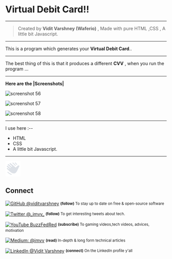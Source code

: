 # Virtual Debit Card!!

***

> Created by **Vidit Varshney (Waferio)**  , Made with pure HTML  ,CSS , A little bit Javascript.

***

This is a program which generates your **Virtual Debit Card**..


***
 
The best thing of this is that it produces a different **CVV** , when you run the program ...

***

**Here are the |Screenshots|**


![screenshot 56](https://user-images.githubusercontent.com/34159717/44857574-b9100080-ac8d-11e8-9b91-ea2802f30113.png)


![screenshot 57](https://user-images.githubusercontent.com/34159717/44858601-02f9e600-ac90-11e8-8bfc-8f64382bebdc.png)


![screenshot 58](https://user-images.githubusercontent.com/34159717/44858696-38063880-ac90-11e8-8e09-da227e0a5d9b.png)

***

I use here  :--

* HTML
* CSS
* A little bit Javascript. 

***
[![🙌](https://raw.githubusercontent.com/ahmadawais/stuff/master/images/git/connect.png)](./../../)

## Connect

<div align="left">
    <p><a href="https://github.com/viditvarshney"><img alt="GitHub @viditvarshney" align="center" src="https://img.shields.io/badge/GITHUB-gray.svg?colorB=6cc644&colorA=6cc644&style=flat" /></a>&nbsp;<small><strong>(follow)</strong> To stay up to date on free & open-source software</small></p>
    <p><a href="https://twitter.com/_imvv"><img alt="Twitter @_imvv_" align="center" src="https://img.shields.io/badge/TWITTER-gray.svg?colorB=1da1f2&colorA=1da1f2&style=flat" /></a>&nbsp;<small><strong>(follow)</strong> To get interesting tweets about tech.</small></p>
    <p><a href="https://www.youtube.com/buzzfeedRed"><img alt="YouTube BuzzFedRed" align="center" src="https://img.shields.io/badge/YOUTUBE-gray.svg?colorB=ff0000&colorA=ff0000&style=flat" /></a>&nbsp;<small><strong>(subscribe)</strong> To gaming videos,tech videos, advices, motivation</small></p>
    <p><a href="https://medium.com/@imvv"><img alt="Medium: @imvv" align="center" src="https://img.shields.io/badge/Medium-gray.svg?colorB=4D2AFF&colorA=4D2AFF&style=flat" /></a>&nbsp;<small><strong>(read)</strong> In-depth & long form technical articles</small></p>
    <p><a href="https://www.linkedin.com/in/imvv/"><img alt="LinkedIn @Vidit Varshney" align="center" src="https://img.shields.io/badge/LINKEDIN-gray.svg?colorB=0077b5&colorA=0077b5&style=flat" /></a>&nbsp;<small><strong>(connect)</strong> On the LinkedIn profile y'all</small></p>
</div>

<br>


